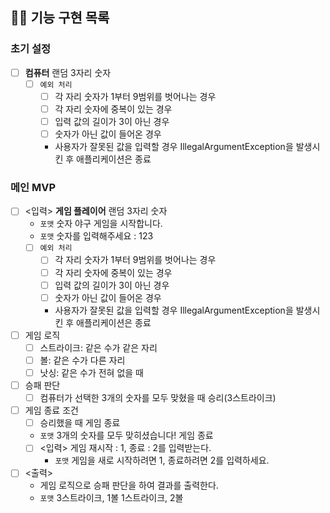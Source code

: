 ## 🐻‍❄ 기능 구현 목록

### 초기 설정

- [ ] **컴퓨터** 랜덤 3자리 숫자
    - [ ] `예외 처리`
        - [ ] 각 자리 숫자가 1부터 9범위를 벗어나는 경우
        - [ ] 각 자리 숫자에 중복이 있는 경우
        - [ ] 입력 값의 길이가 3이 아닌 경우
        - [ ] 숫자가 아닌 값이 들어온 경우
        - 사용자가 잘못된 값을 입력할 경우 IllegalArgumentException을 발생시킨 후 애플리케이션은 종료

### 메인 MVP
- [ ] <입력> **게임 플레이어** 랜덤 3자리 숫자
    - `포맷` 숫자 야구 게임을 시작합니다.
    - `포맷` 숫자를 입력해주세요 : 123
    - [ ] `예외 처리`
        - [ ] 각 자리 숫자가 1부터 9범위를 벗어나는 경우
        - [ ] 각 자리 숫자에 중복이 있는 경우
        - [ ] 입력 값의 길이가 3이 아닌 경우
        - [ ] 숫자가 아닌 값이 들어온 경우
        - 사용자가 잘못된 값을 입력할 경우 IllegalArgumentException을 발생시킨 후 애플리케이션은 종료
- [ ] 게임 로직
    - [ ] 스트라이크: 같은 수가 같은 자리 
    - [ ] 볼: 같은 수가 다른 자리
    - [ ] 낫싱: 같은 수가 전혀 없을 때
- [ ] 승패 판단
    - [ ] 컴퓨터가 선택한 3개의 숫자를 모두 맞혔을 때 승리(3스트라이크)
- [ ] 게임 종료 조건
  - [ ] 승리했을 때 게임 종료
  - `포맷` 3개의 숫자를 모두 맞히셨습니다! 게임 종료
  - [ ] <입력> 게임 재시작 : 1, 종료 : 2를 입력받는다.
    - `포맷` 게임을 새로 시작하려면 1, 종료하려면 2를 입력하세요.
- [ ] <출력>
  - 게임 로직으로 승패 판단을 하여 결과를 출력한다.
  - `포맷` 3스트라이크, 1볼 1스트라이크, 2볼